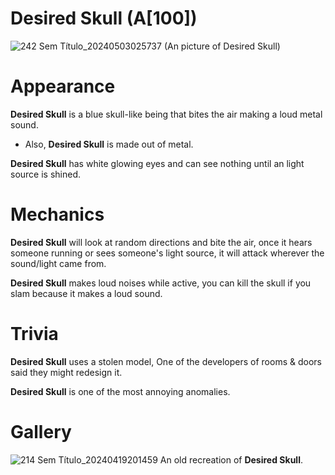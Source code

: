 # Desired Skull (A[100])
![242 Sem Título_20240503025737](https://github.com/DawdleInTime/RND-Purgatory-Mod-Wiki/assets/168727225/49204b74-4a5b-491e-bc95-d2ede5dcb3a8)
(An picture of Desired Skull)

# Appearance
__Desired Skull__ is a blue skull-like being that bites the air making a loud metal sound.
- Also, __Desired Skull__ is made out of metal.

__Desired Skull__ has white glowing eyes and can see nothing until an light source is shined.

# Mechanics
__Desired Skull__ will look at random directions and bite the air, once it hears someone running or sees someone's light source, it will attack wherever the sound/light came from.

__Desired Skull__ makes loud noises while active, you can kill the skull if you slam because it makes a loud sound.

# Trivia
__Desired Skull__ uses a stolen model, One of the developers of rooms & doors said they might redesign it.

__Desired Skull__ is one of the most annoying anomalies.

# Gallery
![214 Sem Título_20240419201459](https://github.com/DawdleInTime/RND-Purgatory-Mod-Wiki/assets/168727225/4b57f2ac-ed16-481f-9efc-9af4dca3fc4e)
An old recreation of __Desired Skull__.
